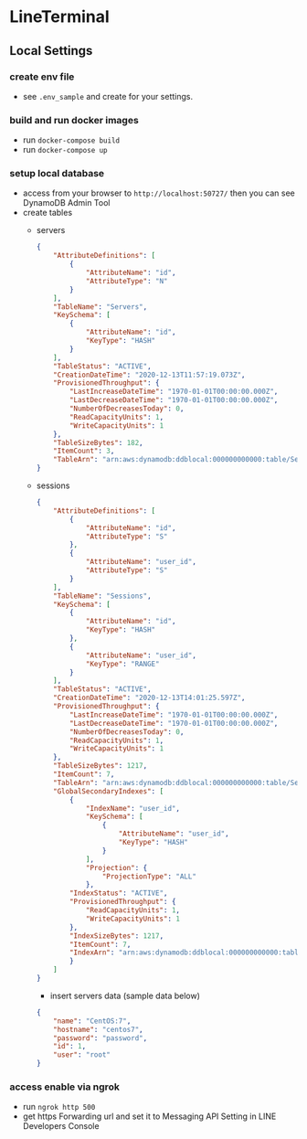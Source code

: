 # LineTerminal

## Local Settings

### create env file
- see `.env_sample` and create for your settings.

### build and run docker images
- run `docker-compose build`
- run `docker-compose up`

### setup local database
- access from your browser to `http://localhost:50727/` then you can see DynamoDB Admin Tool
- create tables
  - servers
    ```json
    {
        "AttributeDefinitions": [
            {
                "AttributeName": "id",
                "AttributeType": "N"
            }
        ],
        "TableName": "Servers",
        "KeySchema": [
            {
                "AttributeName": "id",
                "KeyType": "HASH"
            }
        ],
        "TableStatus": "ACTIVE",
        "CreationDateTime": "2020-12-13T11:57:19.073Z",
        "ProvisionedThroughput": {
            "LastIncreaseDateTime": "1970-01-01T00:00:00.000Z",
            "LastDecreaseDateTime": "1970-01-01T00:00:00.000Z",
            "NumberOfDecreasesToday": 0,
            "ReadCapacityUnits": 1,
            "WriteCapacityUnits": 1
        },
        "TableSizeBytes": 182,
        "ItemCount": 3,
        "TableArn": "arn:aws:dynamodb:ddblocal:000000000000:table/Servers"
    }
    ```

  - sessions
    ```json
    {
        "AttributeDefinitions": [
            {
                "AttributeName": "id",
                "AttributeType": "S"
            },
            {
                "AttributeName": "user_id",
                "AttributeType": "S"
            }
        ],
        "TableName": "Sessions",
        "KeySchema": [
            {
                "AttributeName": "id",
                "KeyType": "HASH"
            },
            {
                "AttributeName": "user_id",
                "KeyType": "RANGE"
            }
        ],
        "TableStatus": "ACTIVE",
        "CreationDateTime": "2020-12-13T14:01:25.597Z",
        "ProvisionedThroughput": {
            "LastIncreaseDateTime": "1970-01-01T00:00:00.000Z",
            "LastDecreaseDateTime": "1970-01-01T00:00:00.000Z",
            "NumberOfDecreasesToday": 0,
            "ReadCapacityUnits": 1,
            "WriteCapacityUnits": 1
        },
        "TableSizeBytes": 1217,
        "ItemCount": 7,
        "TableArn": "arn:aws:dynamodb:ddblocal:000000000000:table/Sessions",
        "GlobalSecondaryIndexes": [
            {
                "IndexName": "user_id",
                "KeySchema": [
                    {
                        "AttributeName": "user_id",
                        "KeyType": "HASH"
                    }
                ],
                "Projection": {
                    "ProjectionType": "ALL"
                },
            "IndexStatus": "ACTIVE",
            "ProvisionedThroughput": {
                "ReadCapacityUnits": 1,
                "WriteCapacityUnits": 1
            },
            "IndexSizeBytes": 1217,
            "ItemCount": 7,
            "IndexArn": "arn:aws:dynamodb:ddblocal:000000000000:table/Sessions/index/user_id"
            }
        ]
    }
    ```

    - insert servers data (sample data below)
    ```json
    {
        "name": "CentOS:7",
        "hostname": "centos7",
        "password": "password",
        "id": 1,
        "user": "root"
    }
    ```

### access enable via ngrok
- run `ngrok http 500`
- get https Forwarding url and set it to Messaging API Setting in LINE Developers Console
